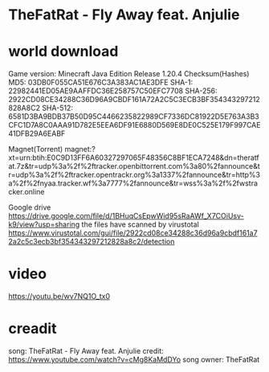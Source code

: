 # TheFatRat - Fly Away feat. Anjulie

# world download
Game version: Minecraft Java Edition Release 1.20.4
Checksum(Hashes)
MD5: 03DB0F055CA51E676C3A383AC1AE3DFE
SHA-1: 22982441ED05AE9AAFFDC36E258757C50EFC7708
SHA-256: 2922CD08CE34288C36D96A9CBDF161A72A2C5C3ECB3BF354343297212828A8C2
SHA-512: 6581D3BA9BDB37B50D95C4466235822989CF7336DC81922D5E763A3B3CFC1D7A8C0AAA91D782E5EEA6DF91E6880D569E8DE0C525E179F997CAE41DFB29A6EABF

Magnet(Torrent)
magnet:?xt=urn:btih:E0C9D13FF6A60327297065F48356C8BF1ECA7248&dn=theratfat.7z&tr=udp%3a%2f%2ftracker.openbittorrent.com%3a80%2fannounce&tr=udp%3a%2f%2ftracker.opentrackr.org%3a1337%2fannounce&tr=http%3a%2f%2fnyaa.tracker.wf%3a7777%2fannounce&tr=wss%3a%2f%2fwstracker.online

Google drive
https://drive.google.com/file/d/1BHuqCsEpwWid95sRaAWf_X7COiUsv-k9/view?usp=sharing
the files have scanned by virustotal
https://www.virustotal.com/gui/file/2922cd08ce34288c36d96a9cbdf161a72a2c5c3ecb3bf354343297212828a8c2/detection

# video
https://youtu.be/wv7NQ1O_tx0

# creadit
song: TheFatRat - Fly Away feat. Anjulie
credit: https://www.youtube.com/watch?v=cMg8KaMdDYo
song owner: TheFatRat
